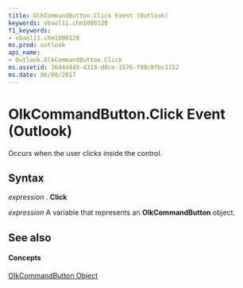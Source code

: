 ```yaml
---
title: OlkCommandButton.Click Event (Outlook)
keywords: vbaol11.chm1000120
f1_keywords:
- vbaol11.chm1000120
ms.prod: outlook
api_name:
- Outlook.OlkCommandButton.Click
ms.assetid: 3644d443-d319-d0ce-1576-f99c9fbc1152
ms.date: 06/08/2017
---
```



# OlkCommandButton.Click Event (Outlook)

Occurs when the user clicks inside the control.


## Syntax

 _expression_ . **Click**

 _expression_ A variable that represents an **OlkCommandButton** object.


## See also


#### Concepts


[OlkCommandButton Object](Outlook.OlkCommandButton.md)

